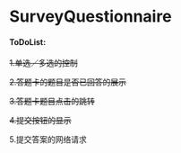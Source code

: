 # SurveyQuestionnaire

#### ToDoList:

~~1.单选／多选的控制~~

~~2.答题卡的题目是否已回答的展示~~

~~3.答题卡题目点击的跳转~~

~~4.提交按钮的显示~~

5.提交答案的网络请求

